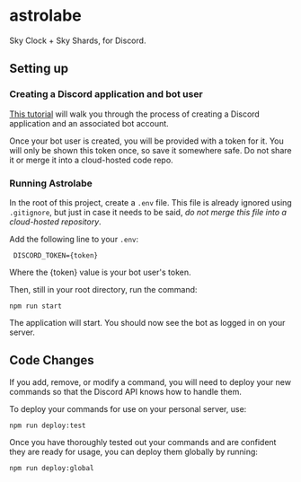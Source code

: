 # astrolabe
Sky Clock + Sky Shards, for Discord.

## Setting up

### Creating a Discord application and bot user

[This tutorial](https://discordpy.readthedocs.io/en/stable/discord.html) will walk you through the process of creating a Discord application and an associated bot account.

Once your bot user is created, you will be provided with a token for it. You will only be shown this token once, so save it somewhere safe. Do not share it or merge it into a cloud-hosted code repo.

### Running Astrolabe

In the root of this project, create a `.env` file. This file is already ignored using `.gitignore`, but just in case it needs to be said, _do not merge this file into a cloud-hosted repository_.

Add the following line to your `.env`:
```
 DISCORD_TOKEN={token}
```
Where the {token} value is your bot user's token.


Then, still in your root directory, run the command:
```
npm run start
```
The application will start. You should now see the bot as logged in on your server.

## Code Changes

If you add, remove, or modify a command, you will need to deploy your new commands so that the Discord API knows how to handle them.

To deploy your commands for use on your personal server, use:
```
npm run deploy:test
```

Once you have thoroughly tested out your commands and are confident they are ready for usage, you can deploy them globally by running:
```
npm run deploy:global
```